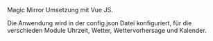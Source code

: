 Magic Mirror Umsetzung mit Vue JS.

Die Anwendung wird in der config.json Datei konfiguriert, für die verschieden Module Uhrzeit, Wetter, Wettervorhersage und Kalender.